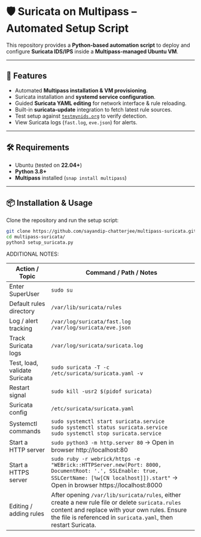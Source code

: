 # 🛡️ Suricata on Multipass – Automated Setup Script  

This repository provides a **Python-based automation script** to deploy and configure **Suricata IDS/IPS** inside a **Multipass-managed Ubuntu VM**.

---

## 🚀 Features  
- Automated **Multipass installation & VM provisioning**.
- Suricata installation and **systemd service configuration**.  
- Guided **Suricata YAML editing** for network interface & rule reloading.  
- Built-in **suricata-update** integration to fetch latest rule sources.  
- Test setup against [`testmynids.org`](http://testmynids.org/uid/index.html) to verify detection.  
- View Suricata logs (`fast.log`, `eve.json`) for alerts.  

---

## 🛠️ Requirements  
- Ubuntu (tested on **22.04+**)  
- **Python 3.8+**  
- **Multipass** installed (`snap install multipass`)

---

## 📦 Installation & Usage  

Clone the repository and run the setup script:  

```bash
git clone https://github.com/sayandip-chatterjee/multipass-suricata.git
cd multipass-suricata/
python3 setup_suricata.py
```

ADDITIONAL NOTES:

| Action / Topic | Command / Path / Notes |
|----------------|----------------------|
| Enter SuperUser | `sudo su` |
| Default rules directory | `/var/lib/suricata/rules` |
| Log / alert tracking | `/var/log/suricata/fast.log` <br> `/var/log/suricata/eve.json` |
| Track Suricata logs | `/var/log/suricata/suricata.log` |
| Test, load, validate Suricata | `sudo suricata -T -c /etc/suricata/suricata.yaml -v` |
| Restart signal | `sudo kill -usr2 $(pidof suricata)` |
| Suricata config | `/etc/suricata/suricata.yaml` |
| Systemctl commands | `sudo systemctl start suricata.service` <br> `sudo systemctl status suricata.service` <br> `sudo systemctl stop suricata.service` |
| Start a HTTP server | `sudo python3 -m http.server 80` -> Open in browser http://localhost:80 |
| Start a HTTPS server | `sudo ruby -r webrick/https -e "WEBrick::HTTPServer.new(Port: 8000, DocumentRoot: '.', SSLEnable: true, SSLCertName: [%w[CN localhost]]).start"` -> Open in browser https://localhost:8000|
| Editing / adding rules | After opening `/var/lib/suricata/rules`, either create a new rule file or delete `suricata.rules` content and replace with your own rules. Ensure the file is referenced in `suricata.yaml`, then restart Suricata. |




